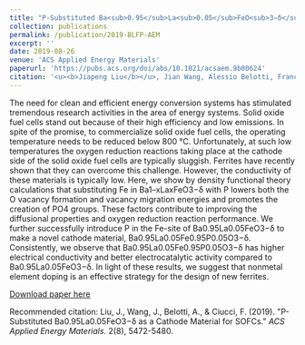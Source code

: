 ```yaml
---
title: "P-Substituted Ba<sub>0.95</sub>La<sub>0.05</sub>FeO<sub>3−δ</sub> as a Cathode Material for SOFCs"
collection: publications
permalink: /publication/2019-BLFP-AEM
excerpt: ''
date: 2019-08-26
venue: 'ACS Applied Energy Materials'
paperurl: 'https://pubs.acs.org/doi/abs/10.1021/acsaem.9b00624'
citation: '<u><b>Jiapeng Liu</b></u>, Jian Wang, Alessio Belotti, Francesco Ciucci*. (2019). &quot;P-Substituted Ba0.95La0.05FeO3−δ as a Cathode Material for SOFCs.&quot; <i>ACS Applied Energy Materials</i>. 2(8), 5472-5480.'
---
```

The need for clean and efficient energy conversion systems has stimulated tremendous research activities in the area of energy systems. Solid oxide fuel cells stand out because of their high efficiency and low emissions. In spite of the promise, to commercialize solid oxide fuel cells, the operating temperature needs to be reduced below 800 °C. Unfortunately, at such low temperatures the oxygen reduction reactions taking place at the cathode side of the solid oxide fuel cells are typically sluggish. Ferrites have recently shown that they can overcome this challenge. However, the conductivity of these materials is typically low. Here, we show by density functional theory calculations that substituting Fe in Ba1–xLaxFeO3−δ with P lowers both the O vacancy formation and vacancy migration energies and promotes the creation of PO4 groups. These factors contribute to improving the diffusional properties and oxygen reduction reaction performance. We further successfully introduce P in the Fe-site of Ba0.95La0.05FeO3−δ to make a novel cathode material, Ba0.95La0.05Fe0.95P0.05O3−δ. Consistently, we observe that Ba0.95La0.05Fe0.95P0.05O3−δ has higher electrical conductivity and better electrocatalytic activity compared to Ba0.95La0.05FeO3−δ. In light of these results, we suggest that nonmetal element doping is an effective strategy for the design of new ferrites.

[Download paper here](http://jiapeng-liu.github.io/files/JP-Liu_2019_BLFP_ACS-AEM.pdf)

Recommended citation: Liu, J., Wang, J., Belotti, A., & Ciucci, F. (2019). "P-Substituted Ba0.95La0.05FeO3−δ as a Cathode Material for SOFCs." <i>ACS Applied Energy Materials</i>. 2(8), 5472-5480.
